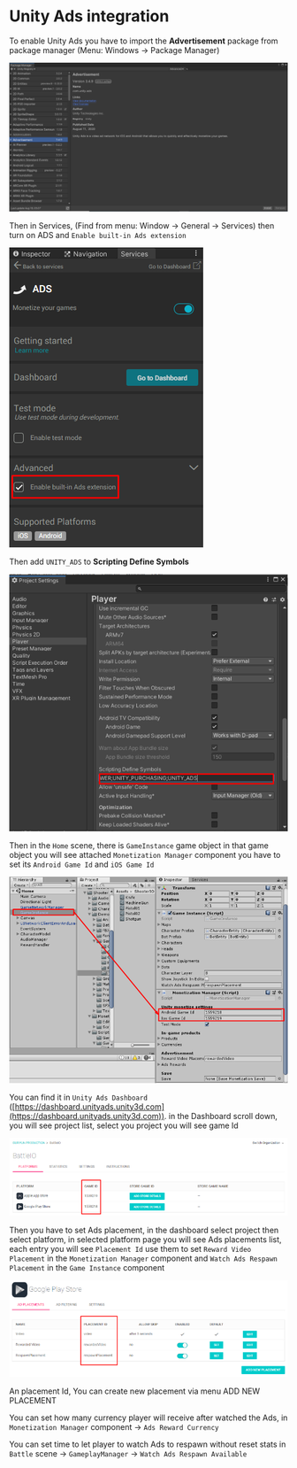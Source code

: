 # Unity Ads integration

To enable Unity Ads you have to import the **Advertisement** package from package manager (Menu: Windows -> Package Manager)

![](../images/ads-00.png)

Then in Services, (Find from menu: Window -> General -> Services) then turn on ADS and `Enable built-in Ads extension`

![](../images/ads-01.png)

Then add `UNITY_ADS` to **Scripting Define Symbols**

![](../images/ads-05.png)

Then in the `Home` scene, there is `GameInstance` game object in that game object you will see attached `Monetization Manager` component you have to set its `Android Game Id` and `iOS Game Id` 

![](../images/ads-02.png)

You can find it in `Unity Ads Dashboard` ([https://dashboard.unityads.unity3d.com](https://dashboard.unityads.unity3d.com)). in the Dashboard scroll down, you will see project list, select you project you will see game Id

![](../images/ads-03.png)

Then you have to set Ads placement, in the dashboard select project then select platform, in selected platform page you will see Ads placements list, each entry you will see `Placement Id` use them to set `Reward Video Placement` in the `Monetization Manager` component and `Watch Ads Respawn Placement` in the `Game Instance` component

![](../images/ads-04.png)

An placement Id, You can create new placement via menu ADD NEW PLACEMENT

You can set how many currency player will receive after watched the Ads, in `Monetization Manager` component -> `Ads Reward Currency`

You can set time to let player to watch Ads to respawn without reset stats in `Battle` scene -> `GameplayManager` \-> `Watch Ads Respawn Available`